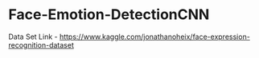 # Face-Emotion-DetectionCNN

Data Set Link - https://www.kaggle.com/jonathanoheix/face-expression-recognition-dataset
